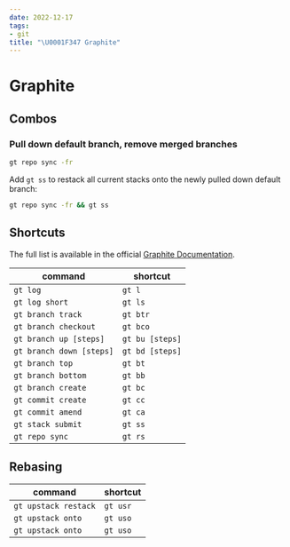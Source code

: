 ```yaml
---
date: 2022-12-17
tags:
- git
title: "\U0001F347 Graphite"
---
```


# Graphite

## Combos

### Pull down default branch, remove merged branches

```bash
gt repo sync -fr
```

Add `gt ss` to restack all current stacks onto the newly pulled down default branch:

```bash
gt repo sync -fr && gt ss
```


## Shortcuts

The full list is available in the official [Graphite Documentation](https://docs.graphite.dev/guides/graphite-cli/command-shortcuts).

| command                  | shortcut        |
| ------------------------ | --------------- |
| `gt log`                 | `gt l`          |
| `gt log short`           | `gt ls`         |
| `gt branch track`        | `gt btr`        |
| `gt branch checkout`     | `gt bco`        |
| `gt branch up [steps]`   | `gt bu [steps]` |
| `gt branch down [steps]` | `gt bd [steps]` |
| `gt branch top`          | `gt bt`         |
| `gt branch bottom`       | `gt bb`         |
| `gt branch create`       | `gt bc`         |
| `gt commit create`       | `gt cc`         |
| `gt commit amend`        | `gt ca`         |
| `gt stack submit`        | `gt ss`         |
| `gt repo sync`           | `gt rs`         |

## Rebasing

| command              | shortcut |
| -------------------- | -------- |
| `gt upstack restack` | `gt usr` |
| `gt upstack onto`    | `gt uso` |
| `gt upstack onto`    | `gt uso` |